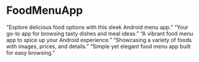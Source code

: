 # FoodMenuApp
"Explore delicious food options with this sleek Android menu app.”  “Your go-to app for browsing tasty dishes and meal ideas.”  “A vibrant food menu app to spice up your Android experience.”  “Showcasing a variety of foods with images, prices, and details.”  “Simple yet elegant food menu app built for easy browsing.”
